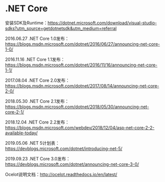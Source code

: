 # .NET Core
安装SDK及Runtime：https://dotnet.microsoft.com/download/visual-studio-sdks?utm_source=getdotnetsdk&utm_medium=referral

2016.06.27 .NET Core 1.0发布：https://blogs.msdn.microsoft.com/dotnet/2016/06/27/announcing-net-core-1-0/

2016.11.16 .NET Core 1.1发布：https://blogs.msdn.microsoft.com/dotnet/2016/11/16/announcing-net-core-1-1/

2017.08.04 .NET Core 2.0发布：https://blogs.msdn.microsoft.com/dotnet/2017/08/14/announcing-net-core-2-0/

2018.05.30 .NET Core 2.1发布：https://blogs.msdn.microsoft.com/dotnet/2018/05/30/announcing-net-core-2-1/

2018.12.04 .NET Core 2.2发布：https://blogs.msdn.microsoft.com/webdev/2018/12/04/asp-net-core-2-2-available-today/

2019.05.06 .NET 5计划表：https://devblogs.microsoft.com/dotnet/introducing-net-5/

2019.09.23  .NET Core 3.0发布：https://devblogs.microsoft.com/dotnet/announcing-net-core-3-0/

Ocelot说明文档：http://ocelot.readthedocs.io/en/latest/
